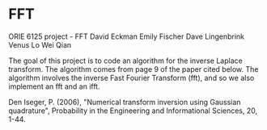 # FFT
ORIE 6125 project - FFT
David Eckman
Emily Fischer
Dave Lingenbrink
Venus Lo
Wei Qian

The goal of this project is to code an algorithm for the inverse Laplace transform. 
The algorithm comes from page 9 of the paper cited below.
The algorithm involves the inverse Fast Fourier Transform (fft), and so we also implement an fft and an ifft.

Den Iseger, P. (2006), "Numerical transform inversion using Gaussian quadrature", Probability in the Engineering and Informational Sciences, 20, 1-44.
